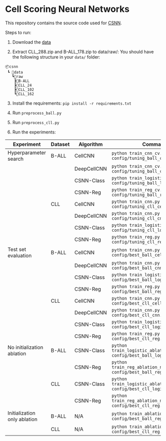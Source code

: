 # Cell Scoring Neural Networks

This repository contains the source code used for [CSNN](https://www.medrxiv.org/content/10.1101/2023.02.07.23285606v1).

Steps to run:

1. Download the [data](https://drive.google.com/drive/folders/1VcmDOdBbG46ILRd99TM2ZsZHBpcMazZ6?usp=sharing)

2. Extract CLL_288.zip and B-ALL_178.zip to data/raw/: You should have the following structure in your `data/` folder:

```
📦csnn
 ┗ 📂data
   ┗📂raw
    ┣📂B-ALL
    ┣📂CLL_24
    ┣📂CLL_102
    ┗📂CLL_162
```

3. Install the requirements: `pip install -r requirements.txt`

4. Run `preprocess_ball.py`

5. Run `preprocess_cll.py`

6. Run the experiments:

| Experiment                   | Dataset | Algorithm   | Command                                                                    |
|------------------------------|---------|-------------|----------------------------------------------------------------------------|
| Hyperparameter search        | B-ALL   | CellCNN     | `python train_cnn_cv.py config/tuning_ball_cellcnn.yaml`                   |
|                              |         | DeepCellCNN | `python train_cnn_cv.py config/tuning_ball_cnn.yaml`                       |
|                              |         | CSNN-Class  | `python train_logistic_cv.py config/tuning_ball_logistic.yaml`             |
|                              |         | CSNN-Reg    | `python train_reg_cv.py config/tuning_ball_reg.yaml`                       |
|                              | CLL     | CellCNN     | `python train_cnn.py config/tuning_cll_cellcnn.yaml`                       |
|                              |         | DeepCellCNN | `python train_cnn.py config/tuning_cll_cnn.yaml`                           |
|                              |         | CSNN-Class  | `python train_logistic.py config/tuning_cll_logistic.yaml`                 |
|                              |         | CSNN-Reg    | `python train_reg.py config/tuning_cll_reg.yaml`                           |
| Test set evaluation          | B-ALL   | CellCNN     | `python train_cnn.py config/best_ball_cellcnn.yaml`                        |
|                              |         | DeepCellCNN | `python train_cnn.py config/best_ball_cnn.yaml`                            |
|                              |         | CSNN-Class  | `python train_logistic.py config/best_ball_logistic.yaml`                  |
|                              |         | CSNN-Reg    | `python train_reg.py config/best_ball_reg.yaml`                            |
|                              | CLL     | CellCNN     | `python train_cnn.py config/best_cll_cellcnn.yaml`                         |
|                              |         | DeepCellCNN | `python train_cnn.py config/best_cll_cnn.yaml`                             |
|                              |         | CSNN-Class  | `python train_logistic.py config/best_cll_logistic.yaml`                   |
|                              |         | CSNN-Reg    | `python train_reg.py config/best_cll_reg.yaml`                             |
| No initialization ablation   | B-ALL   | CSNN-Class  | `python train_logistic_ablation_no_init.py config/best_ball_logistic.yaml` |
|                              |         | CSNN-Reg    | `python train_reg_ablation_no_init.py config/best_ball_reg.yaml`           |
|                              | CLL     | CSNN-Class  | `python train_logistic_ablation_no_init.py config/best_cll_logistic.yaml`  |
|                              |         | CSNN-Reg    | `python train_reg_ablation_no_init.py config/best_cll_reg.yaml`            |
| Initialization only ablation | B-ALL   | N/A         | `python train_ablation_init_only.py config/best_ball_reg.yaml`             |
|                              | CLL     | N/A         | `python train_ablation_init_only config/best_cll_reg.yaml`                 |
